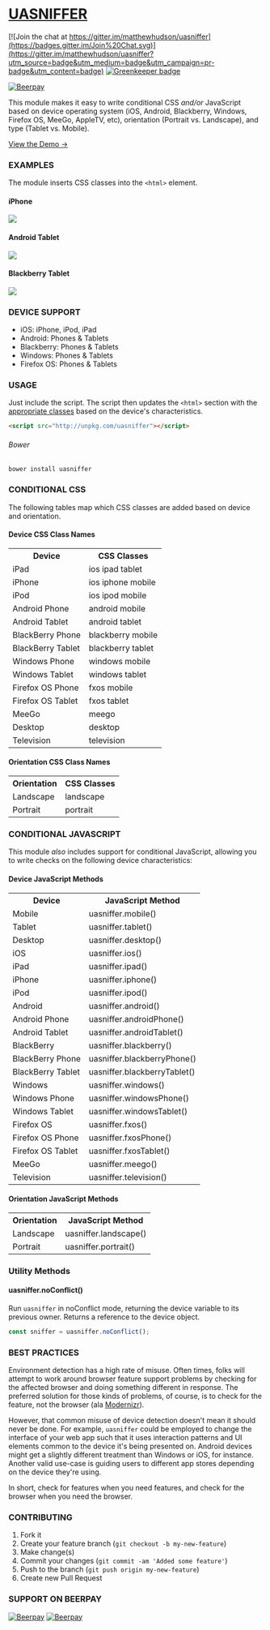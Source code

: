 # [UASNIFFER](http://thematthewhudson.com/uasniffer/)

[![Join the chat at https://gitter.im/matthewhudson/uasniffer](https://badges.gitter.im/Join%20Chat.svg)](https://gitter.im/matthewhudson/uasniffer?utm_source=badge&utm_medium=badge&utm_campaign=pr-badge&utm_content=badge)
[![Greenkeeper badge](https://badges.greenkeeper.io/matthewhudson/kash.svg)](https://greenkeeper.io/)

[![Beerpay](https://img.shields.io/beerpay/matthewhudson/uasniffer.svg)](https://img.shields.io/beerpay/matthewhudson/uasniffer.svg)

This module makes it easy to write conditional CSS _and/or_ JavaScript based on device operating system (iOS, Android, Blackberry, Windows, Firefox OS, MeeGo, AppleTV, etc), orientation (Portrait vs. Landscape), and type (Tablet vs. Mobile).

[View the Demo &rarr;](http://thematthewhudson.com/uasniffer/)

### EXAMPLES

The module inserts CSS classes into the `<html>` element.

#### iPhone

<img src="http://matthewhudson.me/projects/device.js/screenshots/iphone.png" />

#### Android Tablet

<img src="http://matthewhudson.me/projects/device.js/screenshots/android.png" />

#### Blackberry Tablet

<img src="http://matthewhudson.me/projects/device.js/screenshots/blackberry.png" />

### DEVICE SUPPORT

* iOS: iPhone, iPod, iPad
* Android: Phones & Tablets
* Blackberry: Phones & Tablets
* Windows: Phones & Tablets
* Firefox OS: Phones & Tablets

### USAGE

Just include the script. The script then updates the `<html>` section with the [appropriate classes](https://github.com/matthewhudson/uasniffer#conditional-css) based on the device's characteristics.

``` html
<script src="http://unpkg.com/uasniffer"></script>
```

###### Bower

``` sh
bower install uasniffer
```

### CONDITIONAL CSS

The following tables map which CSS classes are added based on device and orientation.

#### Device CSS Class Names

<table>
	<tr>
		<th>Device</th>
		<th>CSS Classes</th>
	</tr>
	<tr>
		<td>iPad</td>
		<td>ios ipad tablet</td>
	</tr>
	<tr>
		<td>iPhone</td>
		<td>ios iphone mobile</td>
	</tr>
	<tr>
		<td>iPod</td>
		<td>ios ipod mobile</td>
	</tr>
	<tr>
		<td>Android Phone</td>
		<td>android mobile</td>
	</tr>
	<tr>
		<td>Android Tablet</td>
		<td>android tablet</td>
	</tr>
	<tr>
		<td>BlackBerry Phone</td>
		<td>blackberry mobile</td>
	</tr>
	<tr>
		<td>BlackBerry Tablet</td>
		<td>blackberry tablet</td>
	</tr>
	<tr>
		<td>Windows Phone</td>
		<td>windows mobile</td>
	</tr>
	<tr>
		<td>Windows Tablet</td>
		<td>windows tablet</td>
	</tr>
	<tr>
		<td>Firefox OS Phone</td>
		<td>fxos mobile</td>
	</tr>
	<tr>
		<td>Firefox OS Tablet</td>
		<td>fxos tablet</td>
	</tr>
	<tr>
		<td>MeeGo</td>
		<td>meego</td>
	</tr>
	<tr>
		<td>Desktop</td>
		<td>desktop</td>
	</tr>
	<tr>
		<td>Television</td>
		<td>television</td>
	</tr>
</table>

#### Orientation CSS Class Names

<table>
	<tr>
		<th>Orientation</th>
		<th>CSS Classes</th>
	</tr>
	<tr>
		<td>Landscape</td>
		<td>landscape</td>
	</tr>
	<tr>
		<td>Portrait</td>
		<td>portrait</td>
	</tr>
</table>

### CONDITIONAL JAVASCRIPT

This module _also_ includes support for conditional JavaScript, allowing you to write checks on the following device characteristics:

#### Device JavaScript Methods

<table>
	<tr>
		<th>Device</th>
		<th>JavaScript Method</th>
	</tr>
	<tr>
		<td>Mobile</td>
		<td>uasniffer.mobile()</td>
	</tr>
	<tr>
		<td>Tablet</td>
		<td>uasniffer.tablet()</td>
	</tr>
	<tr>
		<td>Desktop</td>
		<td>uasniffer.desktop()</td>
	</tr>
	<tr>
		<td>iOS</td>
		<td>uasniffer.ios()</td>
	</tr>
	<tr>
		<td>iPad</td>
		<td>uasniffer.ipad()</td>
	</tr>
	<tr>
		<td>iPhone</td>
		<td>uasniffer.iphone()</td>
	</tr>
	<tr>
		<td>iPod</td>
		<td>uasniffer.ipod()</td>
	</tr>
	<tr>
		<td>Android</td>
		<td>uasniffer.android()</td>
	</tr>
	<tr>
		<td>Android Phone</td>
		<td>uasniffer.androidPhone()</td>
	</tr>
	<tr>
		<td>Android Tablet</td>
		<td>uasniffer.androidTablet()</td>
	</tr>
	<tr>
		<td>BlackBerry</td>
		<td>uasniffer.blackberry()</td>
	</tr>
	<tr>
		<td>BlackBerry Phone</td>
		<td>uasniffer.blackberryPhone()</td>
	</tr>
	<tr>
		<td>BlackBerry Tablet</td>
		<td>uasniffer.blackberryTablet()</td>
	</tr>
	<tr>
		<td>Windows</td>
		<td>uasniffer.windows()</td>
	</tr>
	<tr>
		<td>Windows Phone</td>
		<td>uasniffer.windowsPhone()</td>
	</tr>
	<tr>
		<td>Windows Tablet</td>
		<td>uasniffer.windowsTablet()</td>
	</tr>
	<tr>
		<td>Firefox OS</td>
		<td>uasniffer.fxos()</td>
	</tr>
	<tr>
		<td>Firefox OS Phone</td>
		<td>uasniffer.fxosPhone()</td>
	</tr>
	<tr>
		<td>Firefox OS Tablet</td>
		<td>uasniffer.fxosTablet()</td>
	</tr>
	<tr>
		<td>MeeGo</td>
		<td>uasniffer.meego()</td>
	</tr>
	<tr>
		<td>Television</td>
		<td>uasniffer.television()</td>
	</tr>
</table>

#### Orientation JavaScript Methods

<table>
	<tr>
		<th>Orientation</th>
		<th>JavaScript Method</th>
	</tr>
	<tr>
		<td>Landscape</td>
		<td>uasniffer.landscape()</td>
	</tr>
	<tr>
		<td>Portrait</td>
		<td>uasniffer.portrait()</td>
	</tr>
</table>

### Utility Methods

#### uasniffer.noConflict()

Run `uasniffer` in noConflict mode, returning the device variable to its previous owner.
Returns a reference to the device object.

``` javascript
const sniffer = uasniffer.noConflict();
```

### BEST PRACTICES

Environment detection has a high rate of misuse. Often times, folks will attempt to work around browser feature support problems by checking for the affected browser and doing something different in response. The preferred solution for those kinds of problems, of course, is to check for the feature, not the browser (ala [Modernizr](http://modernizr.com/)).

However, that common misuse of device detection doesn't mean it should never be done. For example, `uasniffer` could be employed to change the interface of your web app such that it uses interaction patterns and UI elements common to the device it's being presented on. Android devices might get a slightly different treatment than Windows or iOS, for instance. Another valid use-case is guiding users to different app stores depending on the device they're using.

In short, check for features when you need features, and check for the browser when you need the browser.

### CONTRIBUTING

1. Fork it
2. Create your feature branch (`git checkout -b my-new-feature`)
3. Make change(s)
4. Commit your changes (`git commit -am 'Added some feature'`)
5. Push to the branch (`git push origin my-new-feature`)
6. Create new Pull Request

### SUPPORT ON BEERPAY

[![Beerpay](https://beerpay.io/matthewhudson/uasniffer/badge.svg?style=beer-square)](https://beerpay.io/matthewhudson/uasniffer)  [![Beerpay](https://beerpay.io/matthewhudson/uasniffer/make-wish.svg?style=flat-square)](https://beerpay.io/matthewhudson/uasniffer?focus=wish)
